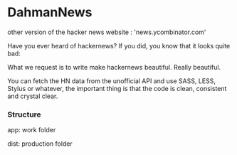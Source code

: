 # DahmanNews #

other version of the hacker news website : 'news.ycombinator.com'


Have you ever heard of hackernews? If you did, you know that it looks quite bad:

What we request is to write make hackernews beautiful. Really beautiful.

You can fetch the HN data from the unofficial API and use SASS, LESS, Stylus or whatever, the important thing is that the code is clean, consistent and crystal clear.


### Structure ###

app: work folder

dist: production folder
